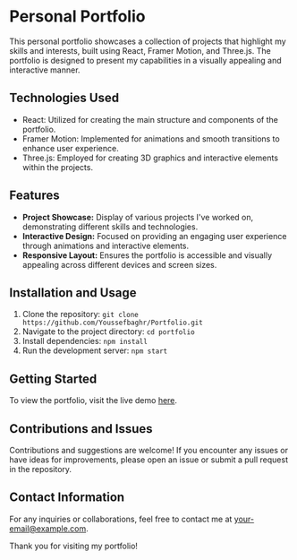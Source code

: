 # Personal Portfolio

This personal portfolio showcases a collection of projects that highlight my skills and interests, built using React, Framer Motion, and Three.js. The portfolio is designed to present my capabilities in a visually appealing and interactive manner.

## Technologies Used
- React: Utilized for creating the main structure and components of the portfolio.
- Framer Motion: Implemented for animations and smooth transitions to enhance user experience.
- Three.js: Employed for creating 3D graphics and interactive elements within the projects.

## Features
- **Project Showcase:** Display of various projects I've worked on, demonstrating different skills and technologies.
- **Interactive Design:** Focused on providing an engaging user experience through animations and interactive elements.
- **Responsive Layout:** Ensures the portfolio is accessible and visually appealing across different devices and screen sizes.

## Installation and Usage
1. Clone the repository: `git clone https://github.com/Youssefbaghr/Portfolio.git`
2. Navigate to the project directory: `cd portfolio`
3. Install dependencies: `npm install`
4. Run the development server: `npm start`

## Getting Started
To view the portfolio, visit the live demo [here](link-to-live-demo).

## Contributions and Issues
Contributions and suggestions are welcome! If you encounter any issues or have ideas for improvements, please open an issue or submit a pull request in the repository.

## Contact Information
For any inquiries or collaborations, feel free to contact me at [your-email@example.com](mailto:your-email@example.com).

Thank you for visiting my portfolio!

